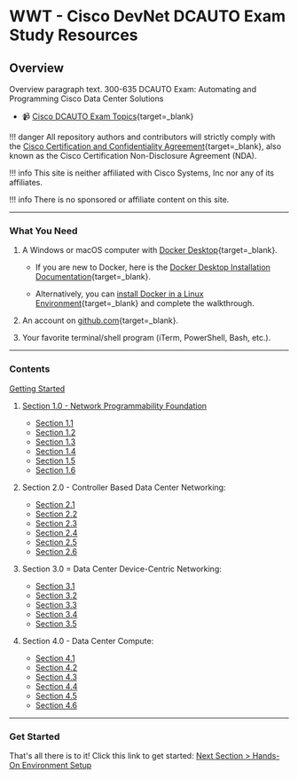 # WWT - Cisco DevNet DCAUTO Exam Study Resources

## Overview

Overview paragraph text.  300-635 DCAUTO Exam: Automating and Programming Cisco Data Center Solutions

- :video_camera: [Cisco DCAUTO Exam Topics](https://learningnetwork.cisco.com/s/dcauto-exam-topics "Cisco DCAUTO Exam Topics"){target=_blank}

!!! danger
    All repository authors and contributors will strictly comply with the [Cisco Certification and Confidentiality Agreement](https://www.cisco.com/c/dam/en_us/training-events/downloads/certificationNDA.pdf "Cisco Certification and Confidentiality Agreement"){target=_blank}, also known as the Cisco Certification Non-Disclosure Agreement (NDA).

!!! info
    This site is neither affiliated with Cisco Systems, Inc nor any of its affiliates.

!!! info
    There is no sponsored or affiliate content on this site.

---

### What You Need

1. A Windows or macOS computer with [Docker Desktop](https://www.docker.com/products/docker-desktop "Docker Desktop Download"){target=_blank}.

   - If you are new to Docker, here is the [Docker Desktop Installation Documentation](https://docs.docker.com/desktop/ "Docker Desktop Installation Documentation"){target=_blank}.

   - Alternatively, you can [install Docker in a Linux Environment](https://docs.docker.com/engine/install/ "Install Docker in a Linux Environment"){target=_blank} and complete the walkthrough.

2. An account on [github.com](https://github.com/join "Join GitHub"){target=_blank}.

3. Your favorite terminal/shell program (iTerm, PowerShell, Bash, etc.).

---

### Contents

[Getting Started](sections/section_0.md "Getting Started")

1. [Section 1.0 - Network Programmability Foundation](sections/section_1.md "Network Programmability Foundation")
    - [Section 1.1](sections/section_1_1.md "Section 1.1")
    - [Section 1.2](sections/section_1_2.md "Section 1.2")
    - [Section 1.3](sections/section_1_3.md "Section 1.3")
    - [Section 1.4](sections/section_1_4.md "Section 1.4")
    - [Section 1.5](sections/section_1_5.md "Section 1.5")
    - [Section 1.6](sections/section_1_6.md "Section 1.6")

2. Section 2.0 - Controller Based Data Center Networking:
    - [Section 2.1](sections/section_2_1.md "Section 2.1")
    - [Section 2.2](sections/section_2_2.md "Section 2.2")
    - [Section 2.3](sections/section_2_3.md "Section 2.3")
    - [Section 2.4](sections/section_2_4.md "Section 2.4")
    - [Section 2.5](sections/section_2_5.md "Section 2.5")
    - [Section 2.6](sections/section_2_6.md "Section 2.6")

3. Section 3.0 = Data Center Device-Centric Networking:
    - [Section 3.1](sections/section_3_1.md "Section 3.1")
    - [Section 3.2](sections/section_3_2.md "Section 3.2")
    - [Section 3.3](sections/section_3_3.md "Section 3.3")
    - [Section 3.4](sections/section_3_4.md "Section 3.4")
    - [Section 3.5](sections/section_3_5.md "Section 3.5")

4. Section 4.0 - Data Center Compute:
    - [Section 4.1](sections/section_4_1.md "Section 4.1")
    - [Section 4.2](sections/section_4_2.md "Section 4.2")
    - [Section 4.3](sections/section_4_3.md "Section 4.3")
    - [Section 4.4](sections/section_4_4.md "Section 4.4")
    - [Section 4.5](sections/section_4_5.md "Section 4.5")
    - [Section 4.6](sections/section_4_6.md "Section 4.6")

---

### Get Started

That's all there is to it! Click this link to get started: [Next Section > Hands-On Environment Setup](sections/section_0.md "Hands-On Environment Setup")
